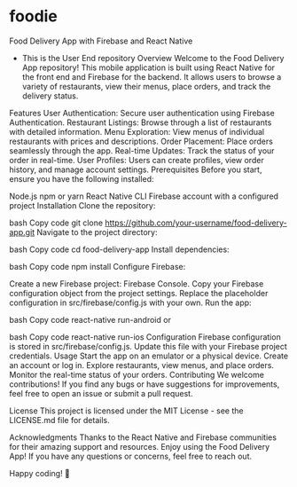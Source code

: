 # foodie
Food Delivery App with Firebase and React Native
- This is the User End repository
Overview
Welcome to the Food Delivery App repository! This mobile application is built using React Native for the front end and Firebase for the backend. It allows users to browse a variety of restaurants, view their menus, place orders, and track the delivery status.

Features
User Authentication: Secure user authentication using Firebase Authentication.
Restaurant Listings: Browse through a list of restaurants with detailed information.
Menu Exploration: View menus of individual restaurants with prices and descriptions.
Order Placement: Place orders seamlessly through the app.
Real-time Updates: Track the status of your order in real-time.
User Profiles: Users can create profiles, view order history, and manage account settings.
Prerequisites
Before you start, ensure you have the following installed:

Node.js
npm or yarn
React Native CLI
Firebase account with a configured project
Installation
Clone the repository:

bash
Copy code
git clone https://github.com/your-username/food-delivery-app.git
Navigate to the project directory:

bash
Copy code
cd food-delivery-app
Install dependencies:

bash
Copy code
npm install
Configure Firebase:

Create a new Firebase project: Firebase Console.
Copy your Firebase configuration object from the project settings.
Replace the placeholder configuration in src/firebase/config.js with your own.
Run the app:

bash
Copy code
react-native run-android
or

bash
Copy code
react-native run-ios
Configuration
Firebase configuration is stored in src/firebase/config.js. Update this file with your Firebase project credentials.
Usage
Start the app on an emulator or a physical device.
Create an account or log in.
Explore restaurants, view menus, and place orders.
Monitor the real-time status of your orders.
Contributing
We welcome contributions! If you find any bugs or have suggestions for improvements, feel free to open an issue or submit a pull request.

License
This project is licensed under the MIT License - see the LICENSE.md file for details.

Acknowledgments
Thanks to the React Native and Firebase communities for their amazing support and resources.
Enjoy using the Food Delivery App! If you have any questions or concerns, feel free to reach out.

Happy coding! 🚀





